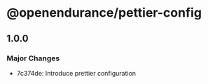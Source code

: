 # @openendurance/pettier-config

## 1.0.0

### Major Changes

-   7c374de: Introduce prettier configuration
